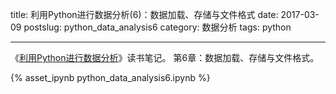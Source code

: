 title: 利用Python进行数据分析(6)：数据加载、存储与文件格式
date: 2017-03-09
postslug: python_data_analysis6
category: 数据分析
tags: python

---

《[利用Python进行数据分析](https://book.douban.com/subject/25779298/)》读书笔记。
 第6章：数据加载、存储与文件格式。


<!-- more -->


{% asset_ipynb python_data_analysis6.ipynb %}